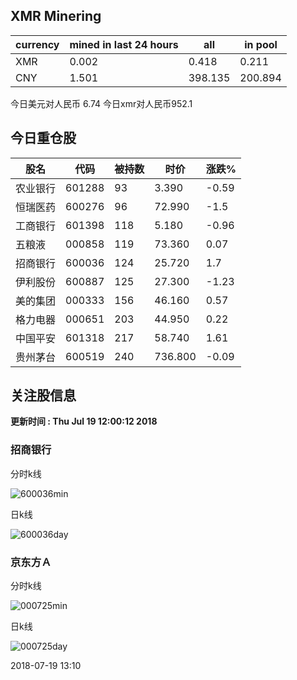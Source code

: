 ## XMR Minering

|currency|mined in last 24 hours|all|in pool|
|---|---|---|---|
|XMR|0.002|0.418|0.211|
|CNY|1.501|398.135|200.894|

今日美元对人民币 6.74	今日xmr对人民币952.1


## 今日重仓股 

|股名|代码|被持数|时价|涨跌%|
|---|---|---|---|---|
|农业银行|601288|93|3.390|-0.59|
|恒瑞医药|600276|96|72.990|-1.5|
|工商银行|601398|118|5.180|-0.96|
|五粮液|000858|119|73.360|0.07|
|招商银行|600036|124|25.720|1.7|
|伊利股份|600887|125|27.300|-1.23|
|美的集团|000333|156|46.160|0.57|
|格力电器|000651|203|44.950|0.22|
|中国平安|601318|217|58.740|1.61|
|贵州茅台|600519|240|736.800|-0.09|

## 关注股信息
**更新时间 : Thu Jul 19 12:00:12 2018**
### 招商银行 
分时k线

![600036min](http://image.sinajs.cn/newchart/min/n/sh600036.gif)

日k线

![600036day](http://image.sinajs.cn/newchart/daily/n/sh600036.gif)

### 京东方Ａ 
分时k线

![000725min](http://image.sinajs.cn/newchart/min/n/sz000725.gif)

日k线

![000725day](http://image.sinajs.cn/newchart/daily/n/sz000725.gif)

2018-07-19 13:10